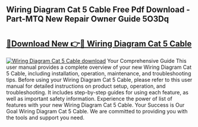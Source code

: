 ## Wiring Diagram Cat 5 Cable Free Pdf Download - Part-MTQ New Repair Owner Guide 5O3Dq

# <h2><a href="http://dfr63y.blite.top/?on=Wiring+Diagram+Cat+5+Cable">🔗Download New 👉🔴 Wiring Diagram Cat 5 Cable</a></h2>

[![Wiring Diagram Cat 5 Cable download](https://i.imgur.com/lujVjoI.png)](http://dfr63y.blite.top/?on=Wiring+Diagram+Cat+5+Cable)
Your Comprehensive Guide This user manual provides a complete overview of your new Wiring Diagram Cat 5 Cable, including installation, operation, maintenance, and troubleshooting tips. Before using your Wiring Diagram Cat 5 Cable, please refer to this user manual for detailed instructions on product setup, operation, and troubleshooting. It includes step-by-step guides for using each feature, as well as important safety information. Experience the power of list of features with your new Wiring Diagram Cat 5 Cable. Your Success is Our Goal Wiring Diagram Cat 5 Cable. We are committed to providing you with the tools and support you need.
